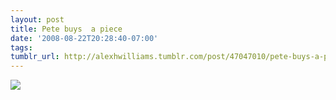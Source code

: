 ```yaml
---
layout: post
title: Pete buys  a piece
date: '2008-08-22T20:28:40-07:00'
tags: 
tumblr_url: http://alexhwilliams.tumblr.com/post/47047010/pete-buys-a-piece
---
```

<img src="http://25.media.tumblr.com/EXq6qISREcz7v7wa0pevDm17_250.jpg"/>
